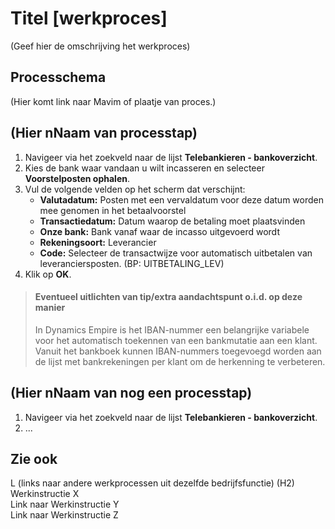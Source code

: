 # Titel [werkproces]

(Geef hier de omschrijving het werkproces)

## Processchema
(Hier komt link naar Mavim of plaatje van proces.)

## (Hier nNaam van processtap) 

1. Navigeer via het zoekveld naar de lijst **Telebankieren - bankoverzicht**.
2. Kies de bank waar vandaan u wilt incasseren en selecteer **Voorstelposten ophalen**.
3. Vul de volgende velden op het scherm dat verschijnt:
	* **Valutadatum:** Posten met een vervaldatum voor deze datum worden mee genomen in het betaalvoorstel
	* **Transactiedatum:** Datum waarop de betaling moet plaatsvinden
	* **Onze bank:** Bank vanaf waar de incasso uitgevoerd wordt
	* **Rekeningsoort:** Leverancier
	* **Code:** Selecteer de transactwijze voor automatisch uitbetalen van leveranciersposten. (BP: UITBETALING_LEV)
4. Klik op **OK**.

>#### Eventueel uitlichten van tip/extra aandachtspunt o.i.d. op deze manier
>
>In Dynamics Empire is het IBAN-nummer een belangrijke variabele voor het automatisch toekennen van een bankmutatie aan een klant. Vanuit het bankboek kunnen IBAN-nummers toegevoegd worden aan de lijst met bankrekeningen per klant om de herkenning te verbeteren. 

## (Hier nNaam van nog een processtap)

1. Navigeer via het zoekveld naar de lijst **Telebankieren - bankoverzicht**.
2. ...

## Zie ook
L (links naar andere werkprocessen uit dezelfde bedrijfsfunctie) (H2)
Werkinstructie X  
Link naar Werkinstructie Y  
Link naar Werkinstructie Z
<!--stackedit_data:
eyJoaXN0b3J5IjpbMTYzNTIzOTAzXX0=
-->